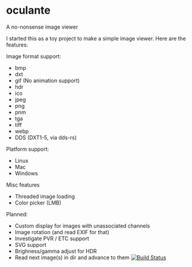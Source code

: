 # oculante
A no-nonsense image viewer

I started this as a toy project to make a simple image viewer. Here are the features:

Image format support:
- bmp	
- dxt	
- gif (No animation support)	
- hdr	
- ico	
- jpeg	
- png	
- pnm	
- tga	
- tiff	
- webp	
- DDS (DXT1-5, via dds-rs)

Platform support:
- Linux
- Mac
- Windows

Misc features
- Threaded image loading
- Color picker (LMB)

Planned:
- Custom display for images with unassociated channels
- Image rotation (and read EXIF for that)
- Investigate PVR / ETC support
- SVG support
- Brighness/gamma adjust for HDR
- Read next image(s) in dir and advance to them
[![Build Status](https://travis-ci.org/woelper/oculante.svg?branch=master)](https://travis-ci.org/woelper/oculante)